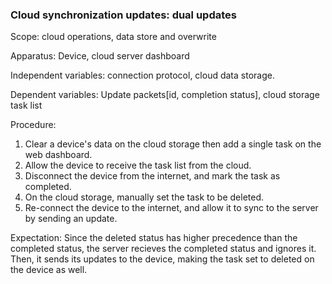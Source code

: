 ### Cloud synchronization updates: dual updates 
Scope: cloud operations, data store and overwrite

Apparatus: Device, cloud server dashboard

Independent variables: connection protocol, cloud data storage.

Dependent variables: Update packets[id, completion status], cloud storage task list

Procedure:

1. Clear a device's data on the cloud storage then add a single task on the web dashboard.
2. Allow the device to receive the task list from the cloud.
3. Disconnect the device from the internet, and mark the task as completed.
4. On the cloud storage, manually set the task to be deleted.
5. Re-connect the device to the internet, and allow it to sync to the server by sending an update.

Expectation: Since the deleted status has higher precedence than the completed status, the server recieves the completed status and ignores it. 
Then, it sends its updates to the device, making the task set to deleted on the device as well.

